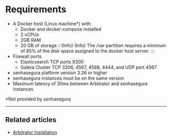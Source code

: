 # Requirements

* A Docker host (Linux machine*) with:
    * Docker and docker-compose installed
    * 2 vCPUs
    * 2GB RAM
    * 20 GB of storage
:::(Info) (Info)
The /var partition requires a minimum of 85% of the disk space assigned to the docker host server.
:::
* Firewall ports
    * Elasticsearch TCP ports 9300
    * Galera Cluster TCP 3306, 4567, 4568, 4444, and UDP port 4567
* senhasegura platform version 3.26 or higher
* senhasegura instances must be on the same version
* Maximum latency of 30ms between Arbitrator and senhasegura instances

*Not provided by senhasegura

---

## Related articles

- [Arbitrator Installation](/v3-32/docs/arbitrator-installation)